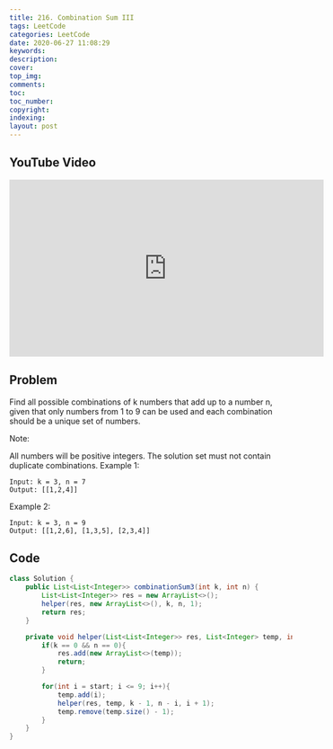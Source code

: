```yaml
---
title: 216. Combination Sum III
tags: LeetCode
categories: LeetCode
date: 2020-06-27 11:08:29
keywords:
description:
cover:
top_img:
comments:
toc:
toc_number:
copyright:
indexing:
layout: post
---
```


## YouTube Video

<iframe width="560" height="315" src="https://www.youtube.com/embed/qQcAm0CE21U" frameborder="0" allow="accelerometer; autoplay; encrypted-media; gyroscope; picture-in-picture" allowfullscreen></iframe>

## Problem

Find all possible combinations of k numbers that add up to a number n, given that only numbers from 1 to 9 can be used and each combination should be a unique set of numbers.

Note:

All numbers will be positive integers.
The solution set must not contain duplicate combinations.
Example 1:

```
Input: k = 3, n = 7
Output: [[1,2,4]]
```

Example 2:

```
Input: k = 3, n = 9
Output: [[1,2,6], [1,3,5], [2,3,4]]
```

## Code

```java
class Solution {
    public List<List<Integer>> combinationSum3(int k, int n) {
        List<List<Integer>> res = new ArrayList<>();
        helper(res, new ArrayList<>(), k, n, 1);
        return res;
    }

    private void helper(List<List<Integer>> res, List<Integer> temp, int k, int n, int start){
        if(k == 0 && n == 0){
            res.add(new ArrayList<>(temp));
            return;
        }

        for(int i = start; i <= 9; i++){
            temp.add(i);
            helper(res, temp, k - 1, n - i, i + 1);
            temp.remove(temp.size() - 1);
        }
    }
}
```

